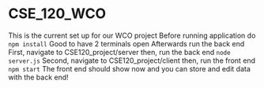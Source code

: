 # CSE_120_WCO

This is the current set up for our WCO project
Before running application do
```npm install```
Good to have 2 terminals open
Afterwards run the back end
First, navigate to CSE120_project/server
then, run the back end
```node server.js```
Second, navigate to CSE120_project/client
then, run the front end
```npm start```
The front end should show now and you can store and edit data with the back end!
